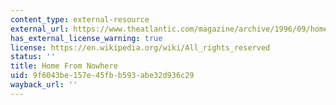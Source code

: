 ```yaml
---
content_type: external-resource
external_url: https://www.theatlantic.com/magazine/archive/1996/09/home-from-nowhere/376664/
has_external_license_warning: true
license: https://en.wikipedia.org/wiki/All_rights_reserved
status: ''
title: Home From Nowhere
uid: 9f6043be-157e-45fb-b593-abe32d936c29
wayback_url: ''
---
```

